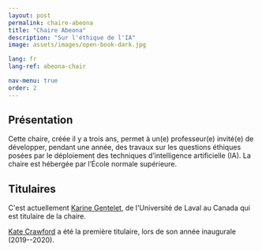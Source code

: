 ```yaml
---
layout: post
permalink: chaire-abeona
title: "Chaire Abeona"
description: "Sur l'éthique de l'IA"
image: assets/images/open-book-dark.jpg

lang: fr
lang-ref: abeona-chair

nav-menu: true
order: 2
---
```

## Présentation
Cette chaire, créée il y a trois ans, permet à un(e) professeur(e) invité(e) de développer, pendant une année, des travaux sur les questions éthiques posées par le déploiement des techniques d’intelligence artificielle (IA). La chaire est hébergée par l’École normale supérieure.

## Titulaires
C'est actuellement [Karine Gentelet](https://observatoire-ia.ulaval.ca/karine-gentelet-nouvelle-titulaire-de-la-chaire-abeona-ens-obvia-intelligence-artificielle-et-justice-sociale/), de l'Université de Laval au Canada qui est titulaire de la chaire.

[Kate Crawford](https://www.ens.psl.eu/agenda/inauguration-de-la-chaire-invitee-abeona-ens-intelligence-artificielle-et-justice/2019-09) a été la première titulaire, lors de son année inaugurale (2019--2020).
